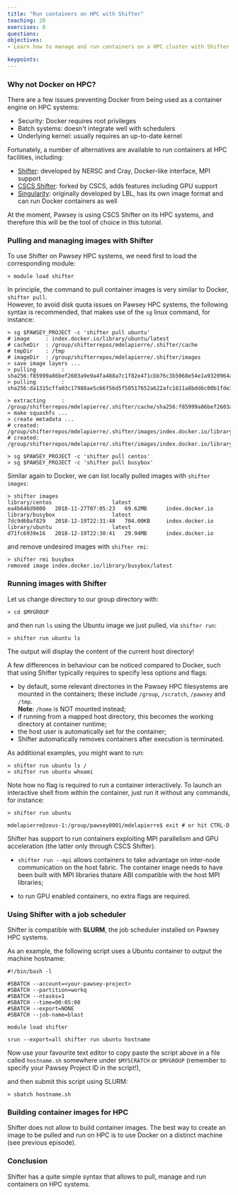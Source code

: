 ```yaml
---
title: "Run containers on HPC with Shifter"
teaching: 20
exercises: 0
questions:
objectives:
- Learn how to manage and run containers on a HPC cluster with Shifter

keypoints:
---
```


### Why not Docker on HPC? ###

There are a few issues preventing Docker from being used as a container engine on HPC systems:

* Security: Docker requires root privileges
* Batch systems: doesn't integrate well with schedulers
* Underlying kernel: usually requires an up-to-date kernel

Fortunately, a number of alternatives are available to run containers at HPC facilities, including:

* [Shifter](https://docs.nersc.gov/programming/shifter/overview/): developed by NERSC and Cray, Docker-like interface, MPI support 
* [CSCS Shifter](https://user.cscs.ch/tools/containers/): forked by CSCS, adds features including GPU support 
* [Singularity](https://www.sylabs.io/singularity/): originally developed by LBL, has its own image format and can run Docker containers as well

At the moment, Pawsey is using CSCS Shifter on its HPC systems, and therefore this will be the tool of choice in this tutorial.


### Pulling and managing images with Shifter ###

To use Shifter on Pawsey HPC systems, we need first to load the corresponding module:

```
> module load shifter
```

In principle, the command to pull container images is very similar to Docker, `shifter pull`.  
However, to avoid disk quota issues on Pawsey HPC systems, the following syntax is recommended, that makes use of the `sg` linux command, for instance:

```
> sg $PAWSEY_PROJECT -c 'shifter pull ubuntu'
# image     : index.docker.io/library/ubuntu/latest
# cacheDir  : /group/shifterrepos/mdelapierre/.shifter/cache
# tmpDir    : /tmp
# imageDir  : /group/shifterrepos/mdelapierre/.shifter/images
> save image layers ...
> pulling        : sha256:f85999a86bef2603a9e9a4fa488a7c1f82e471cbb76c3b5068e54e1a9320964a
> pulling        : sha256:da1315cffa03c17988ae5c66f56d5f50517652a622afc1611a8bdd6c00b1fde3

> extracting     : /group/shifterrepos/mdelapierre/.shifter/cache/sha256:f85999a86bef2603a9e9a4fa488a7c1f82e471cbb76c3b5068e54e1a9320964a.tar
> make squashfs ...
> create metadata ...
# created: /group/shifterrepos/mdelapierre/.shifter/images/index.docker.io/library/ubuntu/latest.squashfs
# created: /group/shifterrepos/mdelapierre/.shifter/images/index.docker.io/library/ubuntu/latest.meta
```

```
> sg $PAWSEY_PROJECT -c 'shifter pull centos'
> sg $PAWSEY_PROJECT -c 'shifter pull busybox'
```

Similar again to Docker, we can list locally pulled images with `shifter images`:

```
> shifter images
library/centos                   latest                       ea4b646d9000   2018-11-27T07:05:23   69.62MB      index.docker.io
library/busybox                  latest                       7dc9d60af829   2018-12-19T22:31:48   704.00KB     index.docker.io
library/ubuntu                   latest                       d71fc6939e16   2018-12-19T22:30:41   29.94MB      index.docker.io
```

and remove undesired images with `shifter rmi`:

```
> shifter rmi busybox
removed image index.docker.io/library/busybox/latest
```


### Running images with Shifter ###

Let us change directory to our group directory with:

```
> cd $MYGROUP
```

and then run `ls` using the Ubuntu image we just pulled, via `shifter run`:

```
> shifter run ubuntu ls
```

The output will display the content of the current host directory!

A few differences in behaviour can be noticed compared to Docker, such that using Shifter typically requires to specify less options and flags:

- by default, some relevant directories in the Pawsey HPC filesystems are mounted in the containers; these include `/group`, `/scratch`, `/pawsey` and `/tmp`.  
  **Note**: `/home` is NOT mounted instead;
- if running from a mapped host directory, this becomes the working directory at container runtime;
- the host user is automatically set for the container;
- Shifter automatically removes containers after execution is terminated.

As additional examples, you might want to run:

```
> shifter run ubuntu ls /
> shifter run ubuntu whoami
```

Note how no flag is required to run a container interactively. To launch an interactive shell from within the container, just run it without any commands, for instance:

```
> shifter run ubuntu

mdelapierre@zeus-1:/group/pawsey0001/mdelapierre$ exit # or hit CTRL-D
```

Shifter has support to run containers exploiting MPI parallelism and GPU acceleration (the latter only through CSCS Shifter).

* `shifter run --mpi` allows containers to take advantage on inter-node communication on the host fabric. The container image needs to have been built with MPI libraries thatare ABI compatible with the host MPI libraries;

* to run GPU enabled containers, no extra flags are required.


### Using Shifter with a job scheduler ###

Shifter is compatible with **SLURM**, the job scheduler installed on Pawsey HPC systems.

As an example, the following script uses a Ubuntu container to output the machine hostname:

```
#!/bin/bash -l
  
#SBATCH --account=<your-pawsey-project>
#SBATCH --partition=workq
#SBATCH --ntasks=1
#SBATCH --time=00:05:00
#SBATCH --export=NONE
#SBATCH --job-name=blast

module load shifter

srun --export=all shifter run ubuntu hostname
```

Now use your favourite text editor to copy paste the script above in a file called `hostname.sh` somewhere under `$MYSCRATCH` or `$MYGROUP` (remember to specify your Pawsey Project ID in the script!),

and then submit this script using SLURM:

```
> sbatch hostname.sh
```


### Building container images for HPC ###

Shifter does not allow to build container images. The best way to create an image to be pulled and run on HPC is to use Docker on a distinct machine (see previous episode).


### Conclusion ###
Shifter has a quite simple syntax that allows to pull, manage and run containers on HPC systems.
